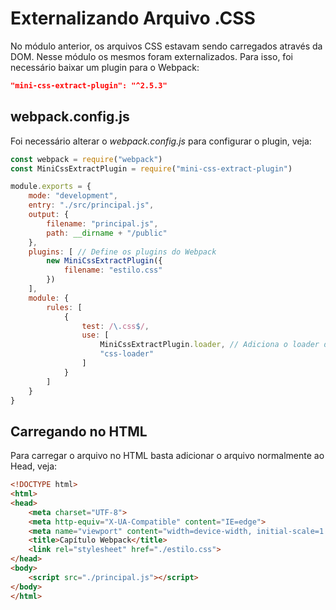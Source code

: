 # Externalizando Arquivo .CSS
No módulo anterior, os arquivos CSS estavam sendo carregados através da DOM. Nesse módulo os mesmos foram externalizados. Para isso, foi necessário baixar um plugin para o Webpack:
```json
"mini-css-extract-plugin": "^2.5.3"
```

## webpack.config.js
Foi necessário alterar o *webpack.config.js* para configurar o plugin, veja:
```js
const webpack = require("webpack")
const MiniCssExtractPlugin = require("mini-css-extract-plugin")

module.exports = {
    mode: "development",
    entry: "./src/principal.js",
    output: {
        filename: "principal.js",
        path: __dirname + "/public"
    },
    plugins: [ // Define os plugins do Webpack
        new MiniCssExtractPlugin({
            filename: "estilo.css"
        })
    ],
    module: {
        rules: [
            {
                test: /\.css$/,
                use: [
                    MiniCssExtractPlugin.loader, // Adiciona o loader do MiniCssExtractPlugin
                    "css-loader"
                ]
            }
        ]
    }
}
```

## Carregando no HTML
Para carregar o arquivo no HTML basta adicionar o arquivo normalmente ao Head, veja:
```html
<!DOCTYPE html>
<html>
<head>
    <meta charset="UTF-8">
    <meta http-equiv="X-UA-Compatible" content="IE=edge">
    <meta name="viewport" content="width=device-width, initial-scale=1.0">
    <title>Capítulo Webpack</title>
    <link rel="stylesheet" href="./estilo.css">
</head>
<body>
    <script src="./principal.js"></script>
</body>
</html>
```